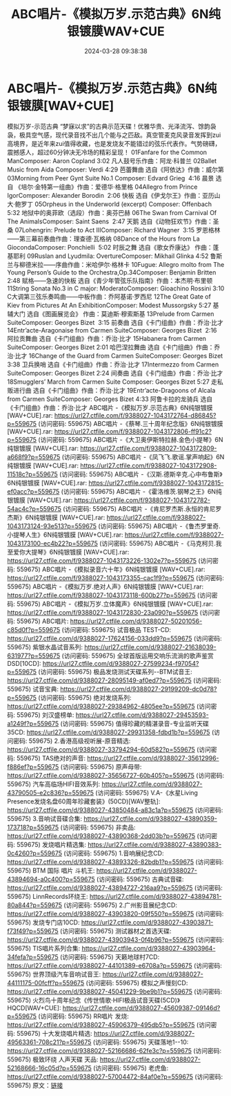 ﻿---
title: ABC唱片-《模拟万岁.示范古典》6N纯银镀膜WAV+CUE
date: 2024-03-28 09:38:38
categories: 古典音乐、新世纪、纯音雅乐
tags: 纯音雅乐
---
# ABC唱片-《模拟万岁.示范古典》6N纯银镀膜[WAV+CUE]

模拟万岁-示范古典
“梦寐以求”的古典示范天碟！优雅华贵、光泽流泻、馀韵袅袅，极具空气感，现代录音找不出几个能与之匹敌。真空管麦克风录音发挥到zui高境界，是近年来zui值得收藏，也是发烧友不能错过的弦乐代表作。气势磅礴，震撼感人，超过60分钟决无冷场的精彩呈现！
01Fanfare for the Common ManComposer: Aaron Copland 3:02
凡人鼓号乐作曲：阿龙·科普兰
02Ballet Music from Aida Composer: Verdi
4:29
芭蕾舞曲 选自《阿依达》作曲：威尔第
03Morning from Peer Gynt Suite No.1 Composer: Edvard
Grieg  4:16
晨景 选自
《培尔·金特第一组曲》作曲：爱德华·格里格
04Allegro from Prince IgorComposer: Alexander
Borodin  2:06
快板 选自《伊戈尔王》作曲：亚历山大·鲍罗丁
05Orpheus in the Underworld (excerpt) Composer: Offenbach
5:32
地狱中的奥菲欧（选段）作曲：奥芬巴赫
06The Swan from Carnival Of The AnimalsComposer: Saint
Saens  2:47
天鹅 选自《动物狂欢节》作曲：圣桑
07Lohengrin: Prelude to Act IIIComposer: Richard
Wagner  3:15
罗恩格林——第三幕前奏曲作曲：理查德·瓦格纳
08Dance of the Hours from La GiocondaComposer:
Ponchielli  5:02
时辰之舞 选自《歌女乔康达》 作曲：蓬基耶利
09Ruslan and Lyudmila: OvertureComposer: Mikhail Glinka 4:52
鲁斯兰与柳德米拉——序曲作曲：米哈伊尔·格林卡
10Fugue: Allegro molto from The Young Person’s Guide to the
Orchestra,Op.34Composer: Benjamin Britten 2:48
赋格——急速的快板
选自《青少年管弦乐队指南》作曲：本杰明·布里顿
11String Sonata No.3 in C major: ModeratoComposer: Gioachino
Rossini 3:10
C大调第三弦乐奏鸣曲——中板作曲：乔阿基诺·罗西尼
12The Great Gate of Kiev from Pictures At An ExhibitionComposer:
Modest Mussorgsky 5:27
基辅大门 选自《图画展览会》
作曲：莫迪斯·穆索斯基
13Prelude from Carmen SuiteComposer: Georges
Bizet  3:15
前奏曲 选自《卡门组曲》作曲：乔治·比才
14Entr’acte-Aragonaise from Carmen SuiteComposer: Georges
Bizet  2:16
阿拉贡舞曲 选自《卡门组曲》作曲：乔治·比才
15Habanera from Carmen SuiteComposer: Georges Bizet 2:01
哈巴涅拉舞曲 选自《卡门组曲》作曲：乔治·比才
16Change of the Guard from Carmen SuiteComposer: Georges Bizet
3:38
卫兵换哨 选自《卡门组曲》作曲：乔治·比才
17Intermezzo from Carmen SuiteComposer: Georges Bizet 2:24
间奏曲 选自《卡门组曲》作曲：乔治·比才
18Smugglers’ March from Carmen Suite Composer: Georges Bizet
5:27
走私贩进行曲 选自《卡门组曲》作曲：乔治·比才
19Entr’acte-Dragoons of Alcala from Carmen SuiteComposer:
Georges Bizet 4:33
阿鲁卡拉的龙骑兵 选自《卡门组曲》作曲：乔治·比才
ABC唱片 -《模拟万岁.示范古典》6N纯银镀膜 [WAV+CUE].rar: https://url27.ctfile.com/f/9388027-1043172764-d86845?p=559675
(访问密码: 559675)
ABC唱片 -《蔡琴.三十周年纪念版》6N纯银镀膜 [WAV+CUE].rar: https://url27.ctfile.com/f/9388027-1043172806-ff91c2?p=559675
(访问密码: 559675)
ABC唱片 -《大卫奥伊斯特拉赫.金色小提琴》6N纯银镀膜 [WAV+CUE].rar: https://url27.ctfile.com/f/9388027-1043172809-a668f9?p=559675
(访问密码: 559675)
ABC唱片 -《凤飞飞.歌谣.掌声响起》6N纯银镀膜 [WAV+CUE].rar: https://url27.ctfile.com/f/9388027-1043172908-11518c?p=559675
(访问密码: 559675)
ABC唱片 -《汉斯.德斯辛克.心中布鲁斯》6N纯银镀膜 [WAV+CUE].rar: https://url27.ctfile.com/f/9388027-1043172815-ef0acc?p=559675
(访问密码: 559675)
ABC唱片 -《霍洛维茨.钢琴之王》6N纯银镀膜 [WAV+CUE].rar: https://url27.ctfile.com/f/9388027-1043172782-54ac4c?p=559675
(访问密码: 559675)
ABC唱片 -《肯尼罗杰斯.永恒的肯尼罗杰斯》6N纯银镀膜 [WAV+CUE].rar: https://url27.ctfile.com/f/9388027-1043173124-93e513?p=559675
(访问密码: 559675)
ABC唱片 -《鲁杰罗里奇.小提琴人生》6N纯银镀膜 [WAV+CUE].rar: https://url27.ctfile.com/f/9388027-1043173100-ec4b22?p=559675
(访问密码: 559675)
ABC唱片 -《马克柯贝.我至爱你大提琴》6N纯银镀膜 [WAV+CUE].rar: https://url27.ctfile.com/f/9388027-1043173226-1302e7?p=559675
(访问密码: 559675)
ABC唱片 -《模拟录音六十年》6N纯银镀膜 [WAV+CUE].rar: https://url27.ctfile.com/f/9388027-1043173355-cac1f9?p=559675
(访问密码: 559675)
ABC唱片 -《模拟万岁.绝对人声》6N纯银镀膜 [WAV+CUE].rar: https://url27.ctfile.com/f/9388027-1043173118-600b27?p=559675
(访问密码: 559675)
ABC唱片 -《模拟万岁.立体魔声》6N纯银镀膜 [WAV+CUE].rar: https://url27.ctfile.com/f/9388027-1043172830-23a090?p=559675
(访问密码: 559675)
ABC唱片: https://url27.ctfile.com/d/9388027-50201056-c85d0f?p=559675
(访问密码: 559675)
试音极品 TEST-CD: https://url27.ctfile.com/d/9388027-17624156-033dd9?p=559675
(访问密码: 559675)
紫银水晶试音系列: https://url27.ctfile.com/d/9388027-21638039-631977?p=559675
(访问密码: 559675)
全球首版运用交响乐流淌的歌声鉴赏DSD[10CD]: https://url27.ctfile.com/d/9388027-27599234-f97054?p=559675
(访问密码: 559675)
极品发烧测试天碟系列--BTM试音王: https://url27.ctfile.com/d/9388027-28095149-af0ed7?p=559675
(访问密码: 559675)
试音宝典: https://url27.ctfile.com/d/9388027-29199209-dc0d78?p=559675
(访问密码: 559675)
绝对发烧系列: https://url27.ctfile.com/d/9388027-29384962-4805ee?p=559675
(访问密码: 559675)
刘汉盛榜单: https://url27.ctfile.com/d/9388027-29453593-a1249f?p=559675
(访问密码: 559675)
值得珍藏的精湛录音-专业监听天碟35CD: https://url27.ctfile.com/d/9388027-29931358-fdbd1b?p=559675
(访问密码: 559675)
2.香港高级视听展-原音精选: https://url27.ctfile.com/d/9388027-33794294-60d582?p=559675
(访问密码: 559675)
TAS绝对的声音: https://url27.ctfile.com/d/9388027-35612996-f886ef?p=559675
(访问密码: 559675)
原声母带: https://url27.ctfile.com/d/9388027-35656727-60b405?p=559675
(访问密码: 559675)
汽车高临场HIFI音效系列: https://url27.ctfile.com/d/9388027-43790505-e2c836?p=559675
(访问密码: 559675)
V.A-《水星Living Presence发烧名盘60周年珍藏套装》(50CD)[WAV整轨]: https://url27.ctfile.com/d/9388027-43850484-a83c1a?p=559675
(访问密码: 559675)
3.音响试音碟合集: https://url27.ctfile.com/d/9388027-43890359-173718?p=559675
(访问密码: 559675)
非卖品: https://url27.ctfile.com/d/9388027-43890368-2dd03b?p=559675
(访问密码: 559675)
发烧唱片精选集: https://url27.ctfile.com/d/9388027-43890383-0c4260?p=559675
(访问密码: 559675)
1.音响展纪念CD: https://url27.ctfile.com/d/9388027-43893326-82bdb1?p=559675
(访问密码: 559675)
BTM 国际 唱片 斗机王: https://url27.ctfile.com/d/9388027-43894694-a0c400?p=559675
(访问密码: 559675)
古典试音碟: https://url27.ctfile.com/d/9388027-43894727-216aa9?p=559675
(访问密码: 559675)
LinnRecords环绕王: https://url27.ctfile.com/d/9388027-43894781-80a844?p=559675
(访问密码: 559675)
2.广州影音展纪念CD: https://url27.ctfile.com/d/9388027-43903820-09f550?p=559675
(访问密码: 559675)
发烧专门店10CD: https://url27.ctfile.com/d/9388027-43903871-f73f49?p=559675
(访问密码: 559675)
测试器材之首选天碟: https://url27.ctfile.com/d/9388027-43903943-0f4b96?p=559675
(访问密码: 559675)
TIS唱片系列合集: https://url27.ctfile.com/d/9388027-43903964-34fefa?p=559675
(访问密码: 559675)
天籁地球村7CD: https://url27.ctfile.com/d/9388027-44101389-e6708a?p=559675
(访问密码: 559675)
世界顶级汽车音响试音王: https://url27.ctfile.com/d/9388027-44111175-00fcff?p=559675
(访问密码: 559675)
模拟之声慢刻CD: https://url27.ctfile.com/d/9388027-45041229-9be9b1?p=559675
(访问密码: 559675)
火烈鸟十周年纪念《传世情歌·HIFI极品试音天碟(5CD)》HQCD[WAV+CUE]: https://url27.ctfile.com/d/9388027-45609387-09146d?p=559675
(访问密码: 559675)
RR唱片 发烧: https://url27.ctfile.com/d/9388027-45906379-495db5?p=559675
(访问密码: 559675)
十大发烧唱片精选: https://url27.ctfile.com/d/9388027-49563361-708c21?p=559675
(访问密码: 559675)
天碟落地1--10: https://url27.ctfile.com/d/9388027-52166686-62fe3c?p=559675
(访问密码: 559675)
极致环绕 人声天碟 天品: https://url27.ctfile.com/d/9388027-52168666-16c05d?p=559675
(访问密码: 559675)
老虎鱼: https://url27.ctfile.com/d/9388027-57004472-84af0e?p=559675
(访问密码: 559675)
原文：[链接](https://blog.sina.com.cn/s/blog_1647c7e76010314vh.html)